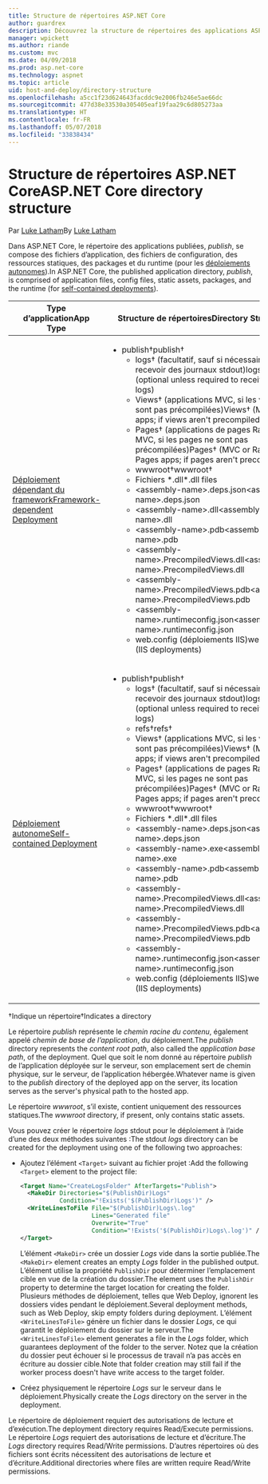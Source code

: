 ```yaml
---
title: Structure de répertoires ASP.NET Core
author: guardrex
description: Découvrez la structure de répertoires des applications ASP.NET Core publiées.
manager: wpickett
ms.author: riande
ms.custom: mvc
ms.date: 04/09/2018
ms.prod: asp.net-core
ms.technology: aspnet
ms.topic: article
uid: host-and-deploy/directory-structure
ms.openlocfilehash: a5cc1f23d624643facddc9e2006fb246e5ae66dc
ms.sourcegitcommit: 477d38e33530a305405eaf19faa29c6d805273aa
ms.translationtype: HT
ms.contentlocale: fr-FR
ms.lasthandoff: 05/07/2018
ms.locfileid: "33838434"
---
```

# <a name="aspnet-core-directory-structure"></a><span data-ttu-id="8ccc3-103">Structure de répertoires ASP.NET Core</span><span class="sxs-lookup"><span data-stu-id="8ccc3-103">ASP.NET Core directory structure</span></span>

<span data-ttu-id="8ccc3-104">Par [Luke Latham](https://github.com/guardrex)</span><span class="sxs-lookup"><span data-stu-id="8ccc3-104">By [Luke Latham](https://github.com/guardrex)</span></span>

<span data-ttu-id="8ccc3-105">Dans ASP.NET Core, le répertoire des applications publiées, *publish*, se compose des fichiers d’application, des fichiers de configuration, des ressources statiques, des packages et du runtime (pour les [déploiements autonomes](/dotnet/core/deploying/#self-contained-deployments-scd)).</span><span class="sxs-lookup"><span data-stu-id="8ccc3-105">In ASP.NET Core, the published application directory, *publish*, is comprised of application files, config files, static assets, packages, and the runtime (for [self-contained deployments](/dotnet/core/deploying/#self-contained-deployments-scd)).</span></span>


| <span data-ttu-id="8ccc3-106">Type d’application</span><span class="sxs-lookup"><span data-stu-id="8ccc3-106">App Type</span></span> | <span data-ttu-id="8ccc3-107">Structure de répertoires</span><span class="sxs-lookup"><span data-stu-id="8ccc3-107">Directory Structure</span></span> |
| -------- | ------------------- |
| [<span data-ttu-id="8ccc3-108">Déploiement dépendant du framework</span><span class="sxs-lookup"><span data-stu-id="8ccc3-108">Framework-dependent Deployment</span></span>](/dotnet/core/deploying/#framework-dependent-deployments-fdd) | <ul><li><span data-ttu-id="8ccc3-109">publish&dagger;</span><span class="sxs-lookup"><span data-stu-id="8ccc3-109">publish&dagger;</span></span><ul><li><span data-ttu-id="8ccc3-110">logs&dagger; (facultatif, sauf si nécessaire pour recevoir des journaux stdout)</span><span class="sxs-lookup"><span data-stu-id="8ccc3-110">logs&dagger; (optional unless required to receive stdout logs)</span></span></li><li><span data-ttu-id="8ccc3-111">Views&dagger; (applications MVC, si les vues ne sont pas précompilées)</span><span class="sxs-lookup"><span data-stu-id="8ccc3-111">Views&dagger; (MVC apps; if views aren't precompiled)</span></span></li><li><span data-ttu-id="8ccc3-112">Pages&dagger; (applications de pages Razor ou MVC, si les pages ne sont pas précompilées)</span><span class="sxs-lookup"><span data-stu-id="8ccc3-112">Pages&dagger; (MVC or Razor Pages apps; if pages aren't precompiled)</span></span></li><li><span data-ttu-id="8ccc3-113">wwwroot&dagger;</span><span class="sxs-lookup"><span data-stu-id="8ccc3-113">wwwroot&dagger;</span></span></li><li><span data-ttu-id="8ccc3-114">Fichiers \*\.dll</span><span class="sxs-lookup"><span data-stu-id="8ccc3-114">\*\.dll files</span></span></li><li><span data-ttu-id="8ccc3-115">\<assembly-name>.deps.json</span><span class="sxs-lookup"><span data-stu-id="8ccc3-115">\<assembly-name>.deps.json</span></span></li><li><span data-ttu-id="8ccc3-116">\<assembly-name>.dll</span><span class="sxs-lookup"><span data-stu-id="8ccc3-116">\<assembly-name>.dll</span></span></li><li><span data-ttu-id="8ccc3-117">\<assembly-name>.pdb</span><span class="sxs-lookup"><span data-stu-id="8ccc3-117">\<assembly-name>.pdb</span></span></li><li><span data-ttu-id="8ccc3-118">\<assembly-name>.PrecompiledViews.dll</span><span class="sxs-lookup"><span data-stu-id="8ccc3-118">\<assembly-name>.PrecompiledViews.dll</span></span></li><li><span data-ttu-id="8ccc3-119">\<assembly-name>.PrecompiledViews.pdb</span><span class="sxs-lookup"><span data-stu-id="8ccc3-119">\<assembly-name>.PrecompiledViews.pdb</span></span></li><li><span data-ttu-id="8ccc3-120">\<assembly-name>.runtimeconfig.json</span><span class="sxs-lookup"><span data-stu-id="8ccc3-120">\<assembly-name>.runtimeconfig.json</span></span></li><li><span data-ttu-id="8ccc3-121">web.config (déploiements IIS)</span><span class="sxs-lookup"><span data-stu-id="8ccc3-121">web.config (IIS deployments)</span></span></li></ul></li></ul> |
| [<span data-ttu-id="8ccc3-122">Déploiement autonome</span><span class="sxs-lookup"><span data-stu-id="8ccc3-122">Self-contained Deployment</span></span>](/dotnet/core/deploying/#self-contained-deployments-scd) | <ul><li><span data-ttu-id="8ccc3-123">publish&dagger;</span><span class="sxs-lookup"><span data-stu-id="8ccc3-123">publish&dagger;</span></span><ul><li><span data-ttu-id="8ccc3-124">logs&dagger; (facultatif, sauf si nécessaire pour recevoir des journaux stdout)</span><span class="sxs-lookup"><span data-stu-id="8ccc3-124">logs&dagger; (optional unless required to receive stdout logs)</span></span></li><li><span data-ttu-id="8ccc3-125">refs&dagger;</span><span class="sxs-lookup"><span data-stu-id="8ccc3-125">refs&dagger;</span></span></li><li><span data-ttu-id="8ccc3-126">Views&dagger; (applications MVC, si les vues ne sont pas précompilées)</span><span class="sxs-lookup"><span data-stu-id="8ccc3-126">Views&dagger; (MVC apps; if views aren't precompiled)</span></span></li><li><span data-ttu-id="8ccc3-127">Pages&dagger; (applications de pages Razor ou MVC, si les pages ne sont pas précompilées)</span><span class="sxs-lookup"><span data-stu-id="8ccc3-127">Pages&dagger; (MVC or Razor Pages apps; if pages aren't precompiled)</span></span></li><li><span data-ttu-id="8ccc3-128">wwwroot&dagger;</span><span class="sxs-lookup"><span data-stu-id="8ccc3-128">wwwroot&dagger;</span></span></li><li><span data-ttu-id="8ccc3-129">Fichiers \*.dll</span><span class="sxs-lookup"><span data-stu-id="8ccc3-129">\*.dll files</span></span></li><li><span data-ttu-id="8ccc3-130">\<assembly-name>.deps.json</span><span class="sxs-lookup"><span data-stu-id="8ccc3-130">\<assembly-name>.deps.json</span></span></li><li><span data-ttu-id="8ccc3-131">\<assembly-name>.exe</span><span class="sxs-lookup"><span data-stu-id="8ccc3-131">\<assembly-name>.exe</span></span></li><li><span data-ttu-id="8ccc3-132">\<assembly-name>.pdb</span><span class="sxs-lookup"><span data-stu-id="8ccc3-132">\<assembly-name>.pdb</span></span></li><li><span data-ttu-id="8ccc3-133">\<assembly-name>.PrecompiledViews.dll</span><span class="sxs-lookup"><span data-stu-id="8ccc3-133">\<assembly-name>.PrecompiledViews.dll</span></span></li><li><span data-ttu-id="8ccc3-134">\<assembly-name>.PrecompiledViews.pdb</span><span class="sxs-lookup"><span data-stu-id="8ccc3-134">\<assembly-name>.PrecompiledViews.pdb</span></span></li><li><span data-ttu-id="8ccc3-135">\<assembly-name>.runtimeconfig.json</span><span class="sxs-lookup"><span data-stu-id="8ccc3-135">\<assembly-name>.runtimeconfig.json</span></span></li><li><span data-ttu-id="8ccc3-136">web.config (déploiements IIS)</span><span class="sxs-lookup"><span data-stu-id="8ccc3-136">web.config (IIS deployments)</span></span></li></ul></li></ul> |

<span data-ttu-id="8ccc3-137">&dagger;Indique un répertoire</span><span class="sxs-lookup"><span data-stu-id="8ccc3-137">&dagger;Indicates a directory</span></span>

<span data-ttu-id="8ccc3-138">Le répertoire *publish* représente le *chemin racine du contenu*, également appelé *chemin de base de l’application*, du déploiement.</span><span class="sxs-lookup"><span data-stu-id="8ccc3-138">The *publish* directory represents the *content root path*, also called the *application base path*, of the deployment.</span></span> <span data-ttu-id="8ccc3-139">Quel que soit le nom donné au répertoire *publish* de l’application déployée sur le serveur, son emplacement sert de chemin physique, sur le serveur, de l’application hébergée.</span><span class="sxs-lookup"><span data-stu-id="8ccc3-139">Whatever name is given to the *publish* directory of the deployed app on the server, its location serves as the server's physical path to the hosted app.</span></span>

<span data-ttu-id="8ccc3-140">Le répertoire *wwwroot*, s’il existe, contient uniquement des ressources statiques.</span><span class="sxs-lookup"><span data-stu-id="8ccc3-140">The *wwwroot* directory, if present, only contains static assets.</span></span>

<span data-ttu-id="8ccc3-141">Vous pouvez créer le répertoire *logs* stdout pour le déploiement à l’aide d’une des deux méthodes suivantes :</span><span class="sxs-lookup"><span data-stu-id="8ccc3-141">The stdout *logs* directory can be created for the deployment using one of the following two approaches:</span></span>

* <span data-ttu-id="8ccc3-142">Ajoutez l’élément `<Target>` suivant au fichier projet :</span><span class="sxs-lookup"><span data-stu-id="8ccc3-142">Add the following `<Target>` element to the project file:</span></span>

   ```xml
   <Target Name="CreateLogsFolder" AfterTargets="Publish">
     <MakeDir Directories="$(PublishDir)Logs" 
              Condition="!Exists('$(PublishDir)Logs')" />
     <WriteLinesToFile File="$(PublishDir)Logs\.log" 
                       Lines="Generated file" 
                       Overwrite="True" 
                       Condition="!Exists('$(PublishDir)Logs\.log')" />
   </Target>
   ```

   <span data-ttu-id="8ccc3-143">L’élément `<MakeDir>` crée un dossier *Logs* vide dans la sortie publiée.</span><span class="sxs-lookup"><span data-stu-id="8ccc3-143">The `<MakeDir>` element creates an empty *Logs* folder in the published output.</span></span> <span data-ttu-id="8ccc3-144">L’élément utilise la propriété `PublishDir` pour déterminer l’emplacement cible en vue de la création du dossier.</span><span class="sxs-lookup"><span data-stu-id="8ccc3-144">The element uses the `PublishDir` property to determine the target location for creating the folder.</span></span> <span data-ttu-id="8ccc3-145">Plusieurs méthodes de déploiement, telles que Web Deploy, ignorent les dossiers vides pendant le déploiement.</span><span class="sxs-lookup"><span data-stu-id="8ccc3-145">Several deployment methods, such as Web Deploy, skip empty folders during deployment.</span></span> <span data-ttu-id="8ccc3-146">L’élément `<WriteLinesToFile>` génère un fichier dans le dossier *Logs*, ce qui garantit le déploiement du dossier sur le serveur.</span><span class="sxs-lookup"><span data-stu-id="8ccc3-146">The `<WriteLinesToFile>` element generates a file in the *Logs* folder, which guarantees deployment of the folder to the server.</span></span> <span data-ttu-id="8ccc3-147">Notez que la création du dossier peut échouer si le processus de travail n’a pas accès en écriture au dossier cible.</span><span class="sxs-lookup"><span data-stu-id="8ccc3-147">Note that folder creation may still fail if the worker process doesn't have write access to the target folder.</span></span>

* <span data-ttu-id="8ccc3-148">Créez physiquement le répertoire *Logs* sur le serveur dans le déploiement.</span><span class="sxs-lookup"><span data-stu-id="8ccc3-148">Physically create the *Logs* directory on the server in the deployment.</span></span>

<span data-ttu-id="8ccc3-149">Le répertoire de déploiement requiert des autorisations de lecture et d’exécution.</span><span class="sxs-lookup"><span data-stu-id="8ccc3-149">The deployment directory requires Read/Execute permissions.</span></span> <span data-ttu-id="8ccc3-150">Le répertoire *Logs* requiert des autorisations de lecture et d’écriture.</span><span class="sxs-lookup"><span data-stu-id="8ccc3-150">The *Logs* directory requires Read/Write permissions.</span></span> <span data-ttu-id="8ccc3-151">D’autres répertoires où des fichiers sont écrits nécessitent des autorisations de lecture et d’écriture.</span><span class="sxs-lookup"><span data-stu-id="8ccc3-151">Additional directories where files are written require Read/Write permissions.</span></span>
